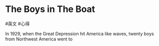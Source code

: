 # The Boys in The Boat
#英文 #心得

In 1929, when the Great Depression hit America like waves, twenty boys from Northwest America went to 